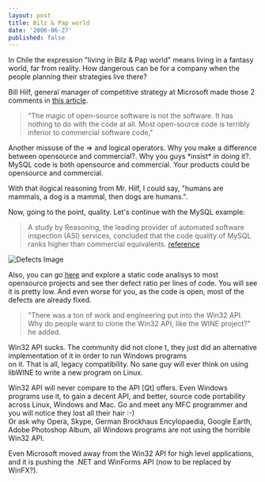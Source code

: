 ```yaml
---
layout: post
title: Bilz & Pap world
date: '2006-06-27'
published: false
---
```


In Chile the expression "living in Bilz & Pap world" means living in a fantasy world, far from reality. How dangerous can be for a company when the people planning their strategies live there?

Bill Hilf, general manager of competitive strategy at Microsoft made those 2 comments in [this article][1].

>  "The magic of open-source software is not the software. It has nothing to do with the code at all. Most open-source code is terribly inferior to commercial software code,"

Another missuse of the =\> and logical operators. Why you make a difference between opensource and commercial?. Why you guys \*insist\* in doing it?. MySQL code is both opensource and commercial. Your products could be opensource and commercial.

With that ilogical reasoning from Mr. Hilf, I could say, "humans are mammals, a dog is a mammal, then dogs are humans.".

Now, going to the point, quality. Let's continue with the MySQL example:

>  A study by Reasoning, the leading provider of automated software inspection (ASI) services, concluded that the code quality of MySQL ranks higher than commercial equivalents. [reference][2]

![Defects Image][3]

Also, you can go [here][4] and explore a static code analisys to most opensource projects and see ther defect ratio per lines of code. You will see it is pretty low. And even worse for you, as the code is open, most of the defects are already fixed.

>  "There was a ton of work and engineering put into the Win32 API. Why do people want to clone the Win32 API, like the WINE project?" he added.

Win32 API sucks. The community did not clone t, they just did an alternative implementation of it in order to run Windows programs  
on it. That is all, legacy compatibility. No sane guy will ever think on using libWINE to write a new program on Linux.

Win32 API will never compare to the API [Qt] offers. Even Windows programs use it, to gain a decent API, and better, source code portability across Linux, Windows and Mac. Go and meet any MFC programmer and you will notice they lost all their hair :-)  
Or ask why Opera, Skype, German Brockhaus Encylopaedia, Google Earth, Adobe Photoshop Album, all Windows programs are not using the horrible Win32 API.

Even Microsoft moved away from the Win32 API for high level applications, and it is pushing the .NET and WinForms API (now to be replaced by WinFX?).

[1]: http://news.yahoo.com/s/cmp/20060623/tc_cmp/189600635  
 [2]: http://www.mysql.com/why-mysql/quality/  
 [3]: http://www.mysql.com/why-mysql/quality/reasoning_graph.png  
 [4]: http://scan.coverity.com/  
 [5]: http://www.trolltech.com

